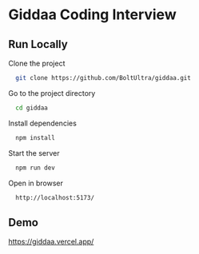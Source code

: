 # Giddaa Coding Interview

## Run Locally

Clone the project

```bash
  git clone https://github.com/BoltUltra/giddaa.git
```

Go to the project directory

```bash
  cd giddaa
```

Install dependencies

```bash
  npm install
```

Start the server

```bash
  npm run dev
```

Open in browser

```bash
  http://localhost:5173/
```

## Demo

https://giddaa.vercel.app/
